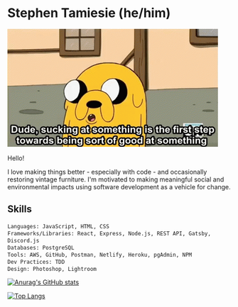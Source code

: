 # Stephen Tamiesie (he/him)

![alt text](https://github.com/stamiesie/stamiesie/blob/main/jake.gif?raw=true)


Hello!  
  
I love making things better - especially with code - and occasionally restoring vintage furniture.  I'm motivated to making meaningful social and environmental impacts using software development as a vehicle for change. 

## Skills
    
    Languages: JavaScript, HTML, CSS
    Frameworks/Libraries: React, Express, Node.js, REST API, Gatsby, Discord.js
    Databases: PostgreSQL
    Tools: AWS, GitHub, Postman, Netlify, Heroku, pgAdmin, NPM
    Dev Practices: TDD
    Design: Photoshop, Lightroom  
      
      
      
   [![Anurag's GitHub stats](https://github-readme-stats.vercel.app/api?username=stamiesie)](https://github.com/anuraghazra/github-readme-stats)  
     
     
   [![Top Langs](https://github-readme-stats.vercel.app/api/top-langs/?username=stamiesie&layout=compact)](https://github.com/anuraghazra/github-readme-stats)

<!--
**stamiesie/stamiesie** is a ✨ _special_ ✨ repository because its `README.md` (this file) appears on your GitHub profile.

Here are some ideas to get you started:

- 🔭 I’m currently working on ...
- 🌱 I’m currently learning ...
- 👯 I’m looking to collaborate on ...
- 🤔 I’m looking for help with ...
- 💬 Ask me about ...
- 📫 How to reach me: ...
- 😄 Pronouns: ...
- ⚡ Fun fact: ...
-->
